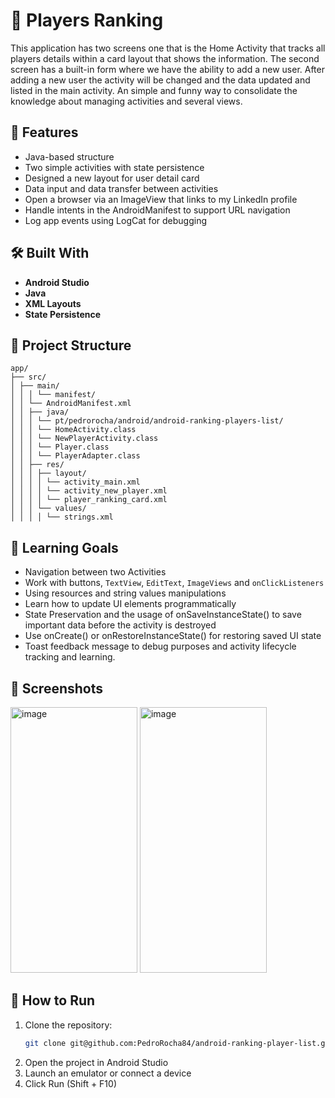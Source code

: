 # 🧮 Players Ranking

This application has two screens one that is the Home Activity that tracks all players details within a card layout that shows the information. 
The second screen has a built-in form where we have the ability to add a new user. After adding a new user the activity will be changed and the data updated and listed in the main activity.
An simple and funny way to consolidate the knowledge about managing activities and several views.   

## 🚀 Features

- Java-based structure
- Two simple activities with state persistence
- Designed a new layout for user detail card
- Data input and data transfer between activities
- Open a browser via an ImageView that links to my LinkedIn profile
- Handle intents in the AndroidManifest to support URL navigation
- Log app events using LogCat for debugging

## 🛠️ Built With

- **Android Studio**
- **Java**
- **XML Layouts**
- **State Persistence**

## 📁 Project Structure
```
app/
├── src/
│ ├── main/
│ │ │ └── manifest/
│ │ └── AndroidManifest.xml
│ │ ├── java/
│ │ │ └── pt/pedrorocha/android/android-ranking-players-list/
│ │ │ └── HomeActivity.class 
│ │ │ └── NewPlayerActivity.class
│ │ │ └── Player.class
│ │ │ └── PlayerAdapter.class
│ │ ├── res/
│ │ │ ├── layout/
│ │ │ │ └── activity_main.xml
│ │ │ │ └── activity_new_player.xml
│ │ │ │ └── player_ranking_card.xml
│ │ │ └── values/
│ │ │ │ └── strings.xml

```

## 🧠 Learning Goals

- Navigation between two Activities
- Work with buttons, `TextView`, `EditText`, `ImageViews` and `onClickListeners`
- Using resources and string values manipulations
- Learn how to update UI elements programmatically
- State Preservation and the usage of onSaveInstanceState() to save important data before the activity is destroyed
- Use onCreate() or onRestoreInstanceState() for restoring saved UI state
- Toast feedback message to debug purposes and activity lifecycle tracking and learning.

## 📱 Screenshots
<img width="203" height="425" alt="image" src="https://github.com/user-attachments/assets/2d9d8fe3-69cb-452a-ac8b-d1c5346661fa" />
<img width="203" height="425" alt="image" src="https://github.com/user-attachments/assets/214736a7-8826-4581-86f6-f6043b72efab" />


## 🔧 How to Run

1. Clone the repository:
   ```bash
   git clone git@github.com:PedroRocha84/android-ranking-player-list.git

2. Open the project in Android Studio
3. Launch an emulator or connect a device
4. Click Run (Shift + F10)
